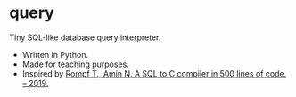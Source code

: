 # query

Tiny SQL-like database query interpreter.

* Written in Python.
* Made for teaching purposes. 
* Inspired by [Rompf T., Amin N. A SQL to C compiler in 500 lines of code. – 2019.](https://namin.seas.harvard.edu/files/namin/files/sql2c_jfp.pdf)
